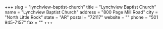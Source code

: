 +++
slug = "lynchview-baptist-church"
title = "Lynchview Baptist Church"
name = "Lynchview Baptist Church"
address = "800 Page Mill Road"
city = "North Little Rock"
state = "AR"
postal = "72117"
website = ""
phone = "501 945-7157"
fax = ""
+++
